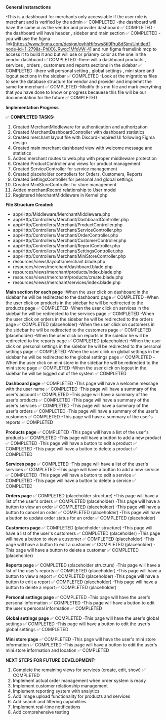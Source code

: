 **General instaractions**

-This is a dashboard for merchants only accessiable if the user role is merchant and is verified by the admin ✅ COMPLETED
-the dashboard will have the same ui as the vendor and provider dashboard ✅ COMPLETED
-the dashboard will have header , sidebar and main section ✅ COMPLETED
-you will use the figma link[https://www.figma.com/design/qyhhHjfxws8tl9Pru8dSjm/Untitled?node-id=1-279&t=PhiXXJRwcc1MfoVW-4] and run figma framelink mcp to access it  to build it and but will use or priamry color as the one in the vendor dashboard ✅ COMPLETED
-there  will a dashboard products  , services , orders , customers and reports sections in the sidebar ✅ COMPLETED
-there will personal setting , global settings , mini store and logout sections in the sidebar ✅ COMPLETED
-Look at the migrations files to see the database structure for vendor and provider and implemnt the same for merchant ✅ COMPLETED
-Modify this md file and mark everything that you have done to know or progress becauese this file will be our documentation for the future ✅ COMPLETED

**Implementation Progress**

✅ **COMPLETED TASKS:**
1. Created MerchantMiddleware for authentication and authorization
2. Created MerchantDashboardController with dashboard statistics
3. Created merchant layout file with Discord-inspired UI following Figma design
4. Created main merchant dashboard view with welcome message and statistics
5. Added merchant routes to web.php with proper middleware protection
6. Created ProductController and views for product management
7. Created ServiceController for service management
8. Created placeholder controllers for Orders, Customers, Reports
9. Created SettingsController for personal and global settings
10. Created MiniStoreController for store management
11. Added merchantRecord relationship to User model
12. Registered MerchantMiddleware in Kernel.php

**File Structure Created:**
- app/Http/Middleware/MerchantMiddleware.php
- app/Http/Controllers/Merchant/DashboardController.php
- app/Http/Controllers/Merchant/ProductController.php
- app/Http/Controllers/Merchant/ServiceController.php
- app/Http/Controllers/Merchant/OrderController.php
- app/Http/Controllers/Merchant/CustomerController.php
- app/Http/Controllers/Merchant/ReportController.php
- app/Http/Controllers/Merchant/SettingsController.php
- app/Http/Controllers/Merchant/MiniStoreController.php
- resources/views/layouts/merchant.blade.php
- resources/views/merchant/dashboard.blade.php
- resources/views/merchant/products/index.blade.php
- resources/views/merchant/products/create.blade.php
- resources/views/merchant/services/index.blade.php

**Main section for each page**
-When the user click on dashboard in the sidebar he will be redirected to the dashboard page ✅ COMPLETED
-When the user click on products in the sidebar he will be redirected to the products page ✅ COMPLETED
-When the user click on services in the sidebar he will be redirected to the services page ✅ COMPLETED
-When the user click on orders in the sidebar he will be redirected to the orders page ✅ COMPLETED (placeholder)
-When the user click on customers in the sidebar he will be redirected to the customers page ✅ COMPLETED (placeholder)
-When the user click on reports in the sidebar he will be redirected to the reports page ✅ COMPLETED (placeholder)
-When the user click on personal settings in the sidebar he will be redirected to the personal settings page ✅ COMPLETED
-When the user click on global settings in the sidebar he will be redirected to the global settings page ✅ COMPLETED
-When the user click on mini store in the sidebar he will be redirected to the mini store page ✅ COMPLETED
-When the user click on logout in the sidebar he will be logged out of the system ✅ COMPLETED

**Dashboard page** ✅ COMPLETED
-This page will have a welcome message with the user name ✅ COMPLETED
-This page will have a summary of the user's account ✅ COMPLETED
-This page will have a summary of the user's products ✅ COMPLETED
-This page will have a summary of the user's services ✅ COMPLETED
-This page will have a summary of the user's orders ✅ COMPLETED
-This page will have a summary of the user's customers ✅ COMPLETED
-This page will have a summary of the user's reports ✅ COMPLETED

**Products page** ✅ COMPLETED
-This page will have a list of the user's products ✅ COMPLETED
-This page will have a button to add a new product ✅ COMPLETED
-This page will have a button to edit a product ✅ COMPLETED
-This page will have a button to delete a product ✅ COMPLETED

**Services page** ✅ COMPLETED
-This page will have a list of the user's services ✅ COMPLETED
-This page will have a button to add a new service ✅ COMPLETED
-This page will have a button to edit a service ✅ COMPLETED
-This page will have a button to delete a service ✅ COMPLETED

**Orders page** ✅ COMPLETED (placeholder structure)
-This page will have a list of the user's orders ✅ COMPLETED (placeholder)
-This page will have a button to view an order ✅ COMPLETED (placeholder)
-This page will have a button to cancel an order ✅ COMPLETED (placeholder)
-This page will have a button to update order status for an order ✅ COMPLETED (placeholder)

**Customers page** ✅ COMPLETED (placeholder structure)
-This page will have a list of the user's customers ✅ COMPLETED (placeholder)
-This page will have a button to view a customer ✅ COMPLETED (placeholder)
-This page will have a button to edit a customer ✅ COMPLETED (placeholder)
-This page will have a button to delete a customer ✅ COMPLETED (placeholder)

**Reports page** ✅ COMPLETED (placeholder structure)
-This page will have a list of the user's reports ✅ COMPLETED (placeholder)
-This page will have a button to view a report ✅ COMPLETED (placeholder)
-This page will have a button to edit a report ✅ COMPLETED (placeholder)
-This page will have a button to delete a report ✅ COMPLETED (placeholder)

**Personal settings page** ✅ COMPLETED
-This page will have the user's personal information ✅ COMPLETED
-This page will have a button to edit the user's personal information ✅ COMPLETED

**Global settings page** ✅ COMPLETED
-This page will have the user's global settings ✅ COMPLETED
-This page will have a button to edit the user's global settings ✅ COMPLETED

**Mini store page** ✅ COMPLETED
-This page will have the user's mini store information ✅ COMPLETED
-This page will have a button to edit the user's mini store information and location ✅ COMPLETED

**NEXT STEPS FOR FUTURE DEVELOPMENT:**
1. Complete the remaining views for services (create, edit, show) ✅ COMPLETED
2. Implement actual order management when order system is ready
3. Implement customer relationship management
4. Implement reporting system with analytics
5. Add image upload functionality for products and services
6. Add search and filtering capabilities
7. Implement real-time notifications
8. Add comprehensive testing